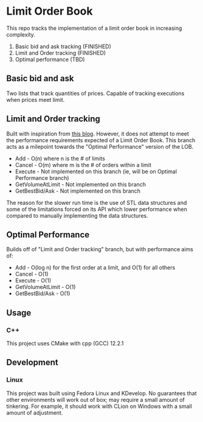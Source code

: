# Limit Order Book

This repo tracks the implementation of a limit order book in increasing complexity.

1. Basic bid and ask tracking (FINISHED)
2. Limit and Order tracking (FINISHED)
3. Optimal performance (TBD)

## Basic bid and ask
Two lists that track quantities of prices. Capable of tracking executions when prices meet limit.

## Limit and Order tracking
Built with inspiration from [this blog](https://web.archive.org/web/20110219163448/http://howtohft.wordpress.com/2011/02/15/how-to-build-a-fast-limit-order-book/).
However, it does not attempt to meet the performance requirements expected of a Limit Order Book. This branch acts as a milepoint towards the "Optimal Performance" version of the LOB.

- Add - O(n) where n is the # of limits
- Cancel - O(m) where m is the # of orders within a limit
- Execute - Not implemented on this branch (ie, will be on Optimal Performance branch)
- GetVolumeAtLimit - Not implemented on this branch
- GetBestBid/Ask - Not implemented on this branch

The reason for the slower run time is the use of STL data structures and some of the limitations forced on its API which lower performance when compared to manually implementing the data structures.

## Optimal Performance
Builds off of "Limit and Order tracking" branch, but with performance aims of:

- Add - O(log n) for the first order at a limit, and O(1) for all others
- Cancel - O(1)
- Execute - O(1)
- GetVolumeAtLimit - O(1)
- GetBestBid/Ask - O(1)

## Usage
### C++
This project uses CMake with cpp (GCC) 12.2.1


## Development
### Linux
This project was built using Fedora Linux and KDevelop. No guarantees that other environments will work out of box; may require a small amount of tinkering. For example, it should work with CLion on Windows with a small amount of adjustment.
